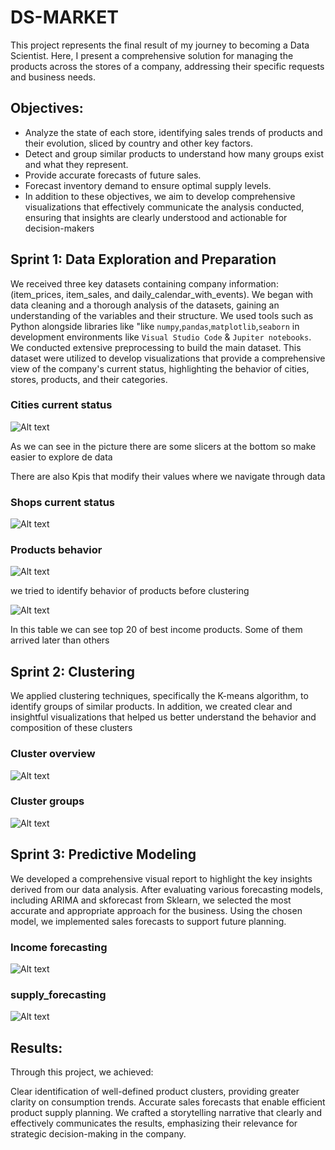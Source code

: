 
# DS-MARKET

This project represents the final result of my journey to becoming a Data Scientist. Here, I present a comprehensive solution for managing the products across the stores of a company, addressing their specific requests and business needs.

## Objectives:
* Analyze the state of each store, identifying sales trends of products and their evolution, sliced by country and other key factors.
* Detect and group similar products to understand how many groups exist and what they represent.
* Provide accurate forecasts of future sales.
* Forecast inventory demand to ensure optimal supply levels.
* In addition to these objectives, we aim to develop comprehensive visualizations that effectively communicate the analysis conducted, ensuring that insights are clearly   understood and actionable for decision-makers

## Sprint 1: Data Exploration and Preparation

We received three key datasets containing company information: (item_prices, item_sales, and daily_calendar_with_events).
We began with data cleaning and a thorough analysis of the datasets, gaining an understanding of the variables and their structure. We used tools such as Python alongside libraries like "like `numpy`,`pandas`,`matplotlib`,`seaborn`  in development environments like `Visual Studio Code` & `Jupiter notebooks`.
We conducted extensive preprocessing to build the main dataset. This dataset were utilized to develop visualizations that provide a comprehensive view of the company's current status, highlighting the behavior of cities, stores, products, and their categories. 


### Cities current status


![Alt text](utils/General_analysis_Dashboard.png)


As we can see in the picture there are some slicers at the bottom so make easier to explore de data

There are also Kpis that modify their values where we navigate through data



### Shops current status


![Alt text](utils/stores_analysis.png)


### Products behavior


![Alt text](utils/product_analysisII.png)


we tried to identify behavior of products before clustering


![Alt text](utils/product_analysis.png)


In this table we can see top 20 of best income products. Some of them arrived later than others



## Sprint 2: Clustering 

We applied clustering techniques, specifically the K-means algorithm, to identify groups of similar products.
In addition, we created clear and insightful visualizations that helped us better understand the behavior and composition of these clusters


### Cluster overview


![Alt text](utils/cluster.png)



### Cluster groups


![Alt text](utils/cluster_groups.png)



## Sprint 3: Predictive Modeling

We developed a comprehensive visual report to highlight the key insights derived from our data analysis. After evaluating various forecasting models, including ARIMA and skforecast from Sklearn, we selected the most accurate and appropriate approach for the business. Using the chosen model, we implemented sales forecasts to support future planning.


### Income forecasting


![Alt text](utils/income_forecasting.png)



### supply_forecasting


![Alt text](utils/supply_forecasting.png)



## Results:

Through this project, we achieved:

Clear identification of well-defined product clusters, providing greater clarity on consumption trends.
Accurate sales forecasts that enable efficient product supply planning.
We crafted a storytelling narrative that clearly and effectively communicates the results, emphasizing their relevance for strategic decision-making in the company.

 



